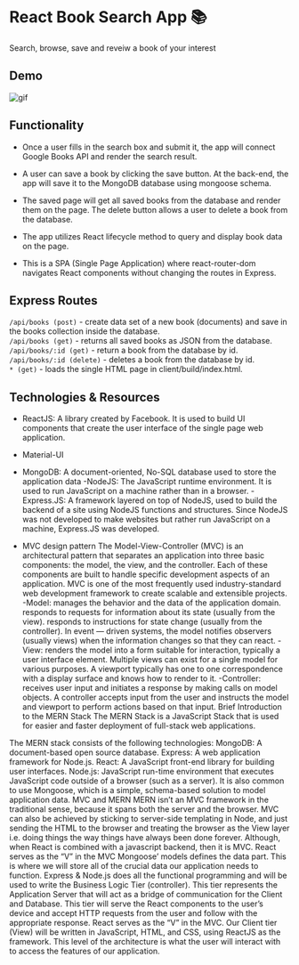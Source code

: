 # React Book Search App 📚

Search, browse, save and reveiw a book of your interest

## Demo

![gif](client/public/newDemo.gif) 

## Functionality

- Once a user fills in the search box and submit it, the app will connect Google Books API and render the search result.
- A user can save a book by clicking the save button. At the back-end, the app will save it to the MongoDB database using mongoose schema. 
- The saved page will get all saved books from the database and render them on the page. The delete button allows a user to delete a book from the database.   
- The app utilizes React lifecycle method to query and display book data on the page. 

- This is a SPA (Single Page Application) where react-router-dom navigates React components without changing the routes in Express.

## Express Routes

``/api/books (post)`` - create data set of a new book (documents) and save in the books collection inside the database.  
``/api/books (get)`` - returns all saved books as JSON from the database.  
``/api/books/:id (get)`` - return a book from the database by id.  
``/api/books/:id (delete)`` - deletes a book from the database by id.  
``* (get)`` - loads the single HTML page in client/build/index.html.  

## Technologies & Resources

- ReactJS: A library created by Facebook. It is used to build UI components that create the user interface of the single page web application.
- Material-UI
- MongoDB: A document-oriented, No-SQL database used to store the application data
-NodeJS: The JavaScript runtime environment. It is used to run JavaScript on a machine rather than in a browser.
-Express.JS: A framework layered on top of NodeJS, used to build the backend of a site using NodeJS functions and structures. Since NodeJS was not developed to make websites but rather run JavaScript on a machine, Express.JS was developed.

- MVC design pattern
The Model-View-Controller (MVC) is an architectural pattern that separates an application into three basic components: 
the model, the view, and the controller. Each of these components are built to handle specific development aspects of an application. 
MVC is one of the most frequently used industry-standard web development framework to create scalable and extensible projects.
-Model:
manages the behavior and the data of the application domain.
responds to requests for information about its state (usually from the view).
responds to instructions for state change (usually from the controller).
In event — driven systems, the model notifies observers (usually views) when the information changes so that they can react.
-View:
renders the model into a form suitable for interaction, typically a user interface element.
Multiple views can exist for a single model for various purposes.
A viewport typically has one to one correspondence with a display surface and knows how to render to it.
-Controller:
receives user input and initiates a response by making calls on model objects.
A controller accepts input from the user and instructs the model and viewport to perform actions based on that input.
Brief Introduction to the MERN Stack
The MERN Stack is a JavaScript Stack that is used for easier and faster deployment of full-stack web applications.

The MERN stack consists of the following technologies:
MongoDB: A document-based open source database.
Express: A web application framework for Node.js.
React: A JavaScript front-end library for building user interfaces.
Node.js: JavaScript run-time environment that executes JavaScript code outside of a browser (such as a server).
It is also common to use Mongoose, which is a simple, schema-based solution to model application data.
MVC and MERN
MERN isn’t an MVC framework in the traditional sense, because it spans both the server and the browser. MVC can also be achieved by sticking to server-side templating in Node, and just sending the HTML to the browser and treating the browser as the View layer i.e. doing things the way things have always been done forever.
Although, when React is combined with a javascript backend, then it is MVC. React serves as the “V” in the MVC
Mongoose’ models defines the data part. This is where we will store all of the crucial data our application needs to function.
Express & Node.js does all the functional programming and will be used to write the Business Logic Tier (controller). This tier represents the Application Server that will act as a bridge of communication for the Client and Database. This tier will serve the React components to the user’s device and accept HTTP requests from the user and follow with the appropriate response.
React serves as the “V” in the MVC. Our Client tier (View) will be written in JavaScript, HTML, and CSS, using ReactJS as the framework. This level of the architecture is what the user will interact with to access the features of our application.
